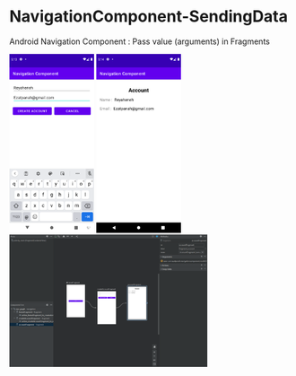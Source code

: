 # NavigationComponent-SendingData

Android Navigation Component : Pass value (arguments) in Fragments

<img alt="Ezatpanah Navigation Component Sending Data" src="app/screenshot/1.png" width="30%">

<img alt="Ezatpanah Navigation Component Sending Data" src="app/screenshot/2.png" width="30%">

<img alt="Ezatpanah Navigation Component Sending Data" src="app/screenshot/3.png" width="70%">

